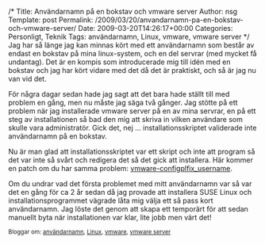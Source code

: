 /*
 Title: Användarnamn på en bokstav och vmware server
 Author: nsg
 Template: post
 Permalink: /2009/03/20/anvandarnamn-pa-en-bokstav-och-vmware-server/
 Date: 2009-03-20T14:26:17+00:00
 Categories: Personligt, Teknik
 Tags: användarnamn, Linux, vmware, vmware server
*/
Jag har så länge jag kan minnas kört med ett användarnamn som består av endast en bokstav på mina linux-system, och en del servrar (med mycket få undantag). Det är en kompis som introducerade mig till idén med en bokstav och jag har kört vidare med det då det är praktiskt, och så är jag nu van vid det.

För några dagar sedan hade jag sagt att det bara hade ställt till med problem en gång, men nu måste jag säga två gånger. Jag stötte på ett problem när jag installerade vmware server på en av mina servrar, en på ett steg av installationen så bad den mig att skriva in vilken användare som skulle vara administratör. Gick det, nej &#8230; installationsskriptet validerade inte användarnamn på en bokstav.

Nu är man glad att installationsskriptet var ett skript och inte att program så det var inte så svårt och redigera det så det gick att installera. Här kommer en patch om du har samma problem: [vmware-configplfix_username][1].

Om du undrar vad det första problemet med mitt användarnamn var så var det en gång för ca 2 år sedan då jag provade att installera SUSE Linux och installationsprogrammet vägrade låta mig välja ett så pass kort användarnamn. Jag löste det genom att skapa ett temporärt för att sedan manuellt byta när installationen var klar, lite jobb men värt det!

<small> <p class='technorati-tags'>
  Bloggar om: <a class='technorati-link' href='http://bloggar.se/om/anv%C3%A4ndarnamn' rel='tag' target='_self'>användarnamn</a>, <a class='technorati-link' href='http://bloggar.se/om/Linux' rel='tag' target='_self'>Linux</a>, <a class='technorati-link' href='http://bloggar.se/om/vmware' rel='tag' target='_self'>vmware</a>, <a class='technorati-link' href='http://bloggar.se/om/vmware+server' rel='tag' target='_self'>vmware server</a>
</p></small>

 [1]: http://nsg.cc/wp-content/uploads/2009/03/vmware-configplfix_username.patch